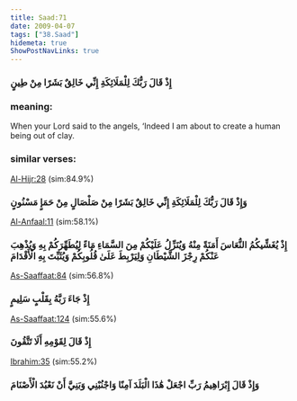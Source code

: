 ```yaml
---
title: Saad:71
date: 2009-04-07
tags: ["38.Saad"]
hidemeta: true 
ShowPostNavLinks: true 
---
```

### إِذْ قَالَ رَبُّكَ لِلْمَلَائِكَةِ إِنِّي خَالِقٌ بَشَرًا مِنْ طِينٍ
### meaning: 
When your Lord said to the angels, ‘Indeed I am about to create a human being out of clay.
### similar verses: 

[Al-Hijr:28](/15/28) (sim:84.9%)

### وَإِذْ قَالَ رَبُّكَ لِلْمَلَائِكَةِ إِنِّي خَالِقٌ بَشَرًا مِنْ صَلْصَالٍ مِنْ حَمَإٍ مَسْنُونٍ

[Al-Anfaal:11](/8/11) (sim:58.1%)

### إِذْ يُغَشِّيكُمُ النُّعَاسَ أَمَنَةً مِنْهُ وَيُنَزِّلُ عَلَيْكُمْ مِنَ السَّمَاءِ مَاءً لِيُطَهِّرَكُمْ بِهِ وَيُذْهِبَ عَنْكُمْ رِجْزَ الشَّيْطَانِ وَلِيَرْبِطَ عَلَىٰ قُلُوبِكُمْ وَيُثَبِّتَ بِهِ الْأَقْدَامَ

[As-Saaffaat:84](/37/84) (sim:56.8%)

### إِذْ جَاءَ رَبَّهُ بِقَلْبٍ سَلِيمٍ

[As-Saaffaat:124](/37/124) (sim:55.6%)

### إِذْ قَالَ لِقَوْمِهِ أَلَا تَتَّقُونَ

[Ibrahim:35](/14/35) (sim:55.2%)

### وَإِذْ قَالَ إِبْرَاهِيمُ رَبِّ اجْعَلْ هَٰذَا الْبَلَدَ آمِنًا وَاجْنُبْنِي وَبَنِيَّ أَنْ نَعْبُدَ الْأَصْنَامَ
